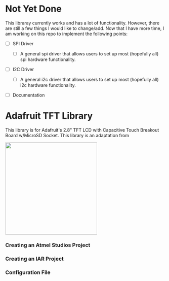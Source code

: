 # Not Yet Done
This libraray currently works and has a lot of functionality. However, there are still a few things I would like to change/add. Now that I have more time, I am working on this repo to implement the following points:
- [ ] SPI Driver
  - [ ] A general spi driver that allows users to set up most (hopefully all) spi hardware functionality.
- [ ] I2C Driver
  - [ ] A general i2c driver that allows users to set up most (hopefully all) i2c hardware functionality.
- [ ] Documentation


# Adafruit TFT Library
This library is for Adafruit's 2.8" TFT LCD with Capacitive Touch Breakout Board w/MicroSD Socket.
This library is an adaptation from

<img src="https://cdn-shop.adafruit.com/1200x900/2090-00.jpg" width="290px">

### Creating an Atmel Studios Project

### Creating an IAR Project

### Configuration File
